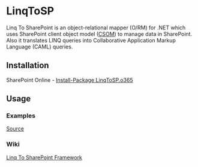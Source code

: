 # LinqToSP

Linq To SharePoint is an object-relational mapper (O/RM) for .NET which uses SharePoint client object model ([CSOM](https://go.microsoft.com/fwlink/?LinkId=531344)) to manage data in SharePoint.
Also it translates LINQ queries into Collaborative Application Markup Language (CAML) queries.

## Installation
SharePoint Online - [Install-Package LinqToSP.o365](https://www.nuget.org/packages/LinqToSP.o365/)
## Usage
### Examples
[Source](https://github.com/rpohomenko/SharePoint/blob/master/LinqToSP/LinqToSP.Test/Program.cs)
### Wiki
[Linq To SharePoint Framework](https://github.com/rpohomenko/SharePoint/wiki/LinqToSp)
